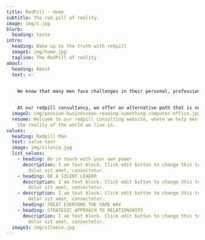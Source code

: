 ```yaml
---
title: RedPill - Home
subtitle: The red pill of reality.
image: img/s.jpg
blurb:
  heading: teste
intro:
  heading: Wake up to the truth with redpill
  image1: img/home.jpg
  tagline: The RedPill of reality.
about:
  heading: About
  text: >-
    

    We know that many men face challenges in their personal, professional, and relationship lives. This can largely be attributed to the societal pressures imposed by mainstream culture, which are often false and misleading.


    At our redpill consultancy, we offer an alternative path that is not based on politically correct ideologies or false promises. Instead, we work with our clients to become men with a deeper understanding of human nature in order to develop practical skills to successfully navigate all aspects of life.
  image2: img/pensive-businessman-reading-something-computer-office.jpg
  resume: Welcome to our redpill consulting website, where we help men awaken to
    the reality of the world we live in.
values:
  heading: Redpill Man
  text: value text
  image: img/silence.jpg
  list_values:
    - heading: Be in touch with your own power
      description: I am text block. Click edit button to change this text. Lorem ipsum
        dolor sit amet, consectetur.
    - heading: BE A SILENT LEADER
      description: I am text block. Click edit button to change this text. Lorem ipsum
        dolor sit amet, consectetur.
    - description: I am text block. Click edit button to change this text. Lorem ipsum
        dolor sit amet, consectetur.
      heading: TREAT EVERYONE THE SAME WAY
    - heading: STRATEGIC APPROACH TO RELATIONSHIPS
      description: I am text block. Click edit button to change this text. Lorem ipsum
        dolor sit amet, consectetur.
  image3: img/silence.jpg
---
```


